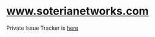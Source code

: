 # www.soterianetworks.com

Private Issue Tracker is [here](https://bitbucket.org/nubesecure/soterianetworks.github.io/issues?status=new&status=open)
